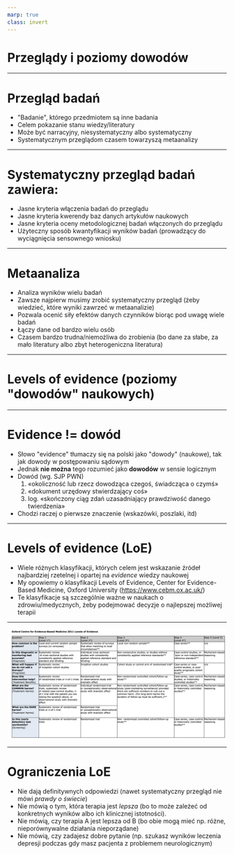 ```yaml
---
marp: true
class: invert
---
```


# Przeglądy i poziomy dowodów

---

# Przegląd badań

* "Badanie", którego przedmiotem są inne badania
* Celem pokazanie stanu wiedzy/literatury
* Może być narracyjny, niesystematyczny albo systematyczny
* Systematycznym przeglądom czasem towarzyszą metaanalizy

---

# Systematyczny przegląd badań zawiera:

* Jasne kryteria włączenia badań do przeglądu
* Jasne kryteria kwerendy baz danych artykułów naukowych
* Jasne kryteria oceny metodologicznej badań włączonych do przeglądu
* Użyteczny sposób kwantyfikacji wyników badań (prowadzący do wyciągnięcia sensownego wniosku)

---

# Metaanaliza

* Analiza wyników wielu badań
* Zawsze najpierw musimy zrobić systematyczny przegląd (żeby wiedzieć, które wyniki zawrzeć w metaanalizie)
* Pozwala ocenić siły efektów danych czynników biorąc pod uwagę wiele badań
* Łączy dane od bardzo wielu osób
* Czasem bardzo trudna/niemożliwa do zrobienia (bo dane za słabe, za mało literatury albo zbyt heterogeniczna literatura)


---

# Levels of evidence (poziomy "dowodów" naukowych)

---

# Evidence != dowód

* Słowo "evidence" tłumaczy się na polski jako "dowody" (naukowe), tak jak dowody w postępowaniu sądowym
* Jednak **nie można** tego rozumieć jako **dowodów** w sensie logicznym
* Dowód (wg. SJP PWN)
  1. «okoliczność lub rzecz dowodząca czegoś, świadcząca o czymś»
  2. «dokument urzędowy stwierdzający coś»
  3. log. «skończony ciąg zdań uzasadniający prawdziwość danego twierdzenia»
* Chodzi raczej o pierwsze znaczenie (wskazówki, poszlaki, itd)

---

# Levels of evidence (LoE)

* Wiele różnych klasyfikacji, których celem jest wskazanie źródeł najbardziej rzetelnej i opartej na _evidence_ wiedzy naukowej
* My opowiemy o klasyfikacji Levels of Evidence, Center for Evidence-Based Medicine, Oxford University (<https://www.cebm.ox.ac.uk/>)
* Te klasyfikacje są szczególnie ważne w naukach o zdrowiu/medycznych, żeby podejmować decyzje o najlepszej możliwej terapii

---

![h:700](img/levels_of_evidence.png)


---

# Ograniczenia LoE

* Nie dają definitywnych odpowiedzi (nawet systematyczny przegląd nie mówi _prawdy o świecie_)
* Nie mówią o tym, która terapia jest _lepsza_ (bo to może zależeć od konkretnych wyników albo ich klinicznej istotności). 
* Nie mówią, czy terapia A jest lepsza od B (bo obie mogą mieć np. różne, nieporównywalne działania nieporządane)
* Nie mówią, czy zadajesz dobre pytanie (np. szukasz wyników leczenia depresji podczas gdy masz pacjenta z problemem neurologicznym)